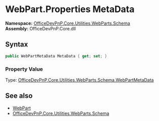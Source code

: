# WebPart.Properties MetaData
  

**Namespace:** [OfficeDevPnP.Core.Utilities.WebParts.Schema](OfficeDevPnP.Core.Utilities.WebParts.Schema.md)  
**Assembly:** OfficeDevPnP.Core.dll  
## Syntax
```C#
public WebPartMetaData MetaData { get; set; }
```

### Property Value
Type: [OfficeDevPnP.Core.Utilities.WebParts.Schema.WebPartMetaData](OfficeDevPnP.Core.Utilities.WebParts.Schema.WebPartMetaData.md)  

## See also
- [WebPart](OfficeDevPnP.Core.Utilities.WebParts.Schema.WebPart.md) 
- [OfficeDevPnP.Core.Utilities.WebParts.Schema](OfficeDevPnP.Core.Utilities.WebParts.Schema.md) 
